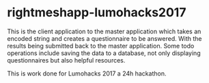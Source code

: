 # rightmeshapp-lumohacks2017

This is the client application to the master application which takes an encoded string and 
creates a questionnaire to be answered. With the results being submitted back to the master application. Some todo
operations include saving the data to a database, not only displaying questionnaires but also helpful resources.

This is work done for Lumohacks 2017 a 24h hackathon.